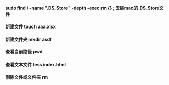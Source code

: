 #### sudo find / -name ".DS_Store" -depth -exec rm {} \; 去除mac的.DS_Store文件


#### 新建文件 touch aaa.xlsx
#### 新建文件夹 mkdir asdf
#### 查看当前路径 pwd 
#### 查看文本文件 less index.html
#### 删除文件或文件夹 rm
